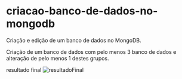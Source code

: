 # criacao-banco-de-dados-no-mongodb
Criação e edição de um banco de dados no MongoDB.

Criação de um banco de dados com pelo menos 3 banco de dados e alteração de pelo menos 1 destes grupos.

resultado final
![resultadoFinal](https://github.com/P7qMXFXqzy/criacao-banco-de-dados-no-mongodb/assets/139146483/4b9bef3f-b4a3-4139-9979-41784aff0c7d)
